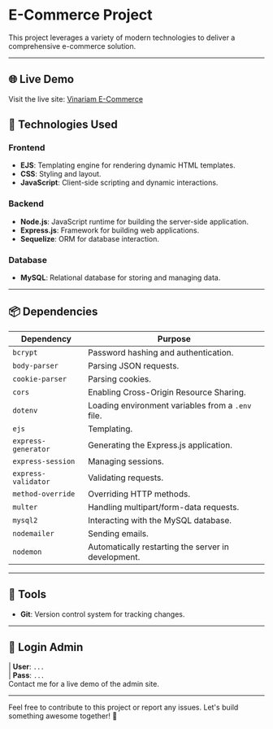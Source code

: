 # E-Commerce Project

This project leverages a variety of modern technologies to deliver a comprehensive e-commerce solution.

---

## 🌐 Live Demo

Visit the live site: [Vinariam E-Commerce](https://vinariam.vercel.app/)

## 🚀 Technologies Used

### **Frontend**
- **EJS**: Templating engine for rendering dynamic HTML templates.
- **CSS**: Styling and layout.
- **JavaScript**: Client-side scripting and dynamic interactions.

### **Backend**
- **Node.js**: JavaScript runtime for building the server-side application.
- **Express.js**: Framework for building web applications.
- **Sequelize**: ORM for database interaction.

### **Database**
- **MySQL**: Relational database for storing and managing data.

---

## 📦 Dependencies

| Dependency         | Purpose                                           |
|--------------------|---------------------------------------------------|
| `bcrypt`           | Password hashing and authentication.              |
| `body-parser`      | Parsing JSON requests.                            |
| `cookie-parser`    | Parsing cookies.                                  |
| `cors`             | Enabling Cross-Origin Resource Sharing.           |
| `dotenv`           | Loading environment variables from a `.env` file. |
| `ejs`              | Templating.                                       |
| `express-generator`| Generating the Express.js application.            |
| `express-session`  | Managing sessions.                                |
| `express-validator`| Validating requests.                              |
| `method-override`  | Overriding HTTP methods.                          |
| `multer`           | Handling multipart/form-data requests.            |
| `mysql2`           | Interacting with the MySQL database.              |
| `nodemailer`       | Sending emails.                                   |
| `nodemon`          | Automatically restarting the server in development.|

---

## 🔧 Tools

- **Git**: Version control system for tracking changes.

---

## 🔑 Login Admin

| **User**: `...`  
| **Pass**: `...`  
Contact me for a live demo of the admin site.

---

Feel free to contribute to this project or report any issues. Let's build something awesome together! 🌟
